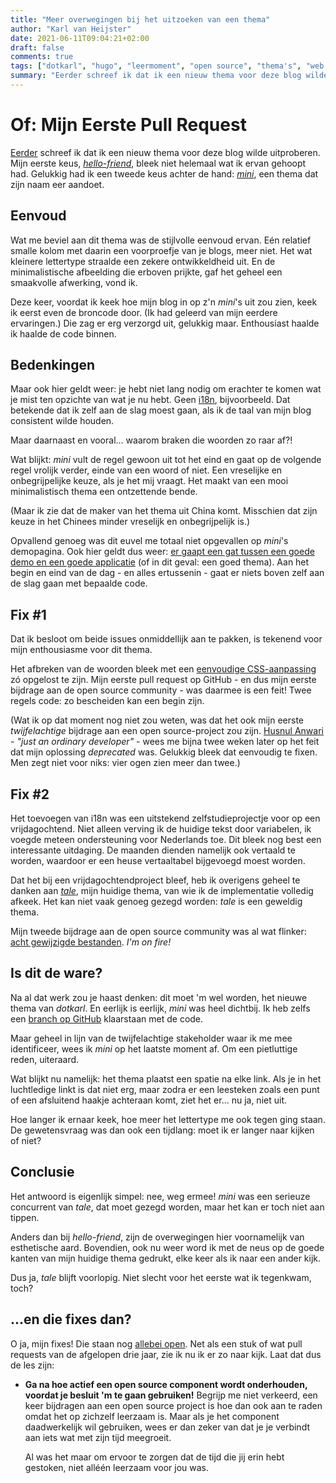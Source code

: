 ```yaml
---
title: "Meer overwegingen bij het uitzoeken van een thema"
author: "Karl van Heijster"
date: 2021-06-11T09:04:21+02:00
draft: false
comments: true
tags: ["dotkarl", "hugo", "leermoment", "open source", "thema's", "web development"]
summary: "Eerder schreef ik dat ik een nieuw thema voor deze blog wilde uitproberen. Mijn eerste keus bleek niet helemaal wat ik ervan gehoopt had. Gelukkig had ik een tweede keus achter de hand: *mini*, een thema dat zijn naam eer aandoet en me mijn eerste (bescheiden) stappen in de wereld van open source development deed zetten."
---
```


# Of: Mijn Eerste Pull Request


[Eerder](/blog/21/06/overwegingen-bij-het-uitzoeken-van-een-thema) schreef ik dat ik een nieuw thema voor deze blog wilde uitproberen. Mijn eerste keus, [*hello-friend*](https://themes.gohugo.io/hugo-theme-hello-friend/), bleek niet helemaal wat ik ervan gehoopt had. Gelukkig had ik een tweede keus achter de hand: [*mini*](https://themes.gohugo.io/hugo-theme-cactus-plus/), een thema dat zijn naam eer aandoet.


## Eenvoud


Wat me beviel aan dit thema was de stijlvolle eenvoud ervan. Eén relatief smalle kolom met daarin een voorproefje van je blogs, meer niet. Het wat kleinere lettertype straalde een zekere ontwikkeldheid uit. En de minimalistische afbeelding die erboven prijkte, gaf het geheel een smaakvolle afwerking, vond ik. 


Deze keer, voordat ik keek hoe mijn blog in op z'n *mini*'s uit zou zien, keek ik eerst even de broncode door. (Ik had geleerd van mijn eerdere ervaringen.) Die zag er erg verzorgd uit, gelukkig maar. Enthousiast haalde ik haalde de code binnen.


## Bedenkingen


Maar ook hier geldt weer: je hebt niet lang nodig om erachter te komen wat je mist ten opzichte van wat je nu hebt. Geen [i18n](https://en.wikipedia.org/wiki/Internationalization_and_localization), bijvoorbeeld. Dat betekende dat ik zelf aan de slag moest gaan, als ik de taal van mijn blog consistent wilde houden. 
 
 
Maar daarnaast en vooral... waarom braken die woorden zo raar af?! 


Wat blijkt: *mini* vult de regel gewoon uit tot het eind en gaat op de volgende regel vrolijk verder, einde van een woord of niet. Een vreselijke en onbegrijpelijke keuze, als je het mij vraagt. Het maakt van een mooi minimalistisch thema een ontzettende bende. 


(Maar ik zie dat de maker van het thema uit China komt. Misschien dat zijn keuze in het Chinees minder vreselijk en onbegrijpelijk is.)


Opvallend genoeg was dit euvel me totaal niet opgevallen op *mini*'s demopagina. Ook hier geldt dus weer: [er gaapt een gat tussen een goede demo en een goede applicatie](/blog/21/06/overwegingen-bij-het-uitzoeken-van-een-thema/#lessen) (of in dit geval: een goed thema). Aan het begin en eind van de dag - en alles ertussenin - gaat er niets boven zelf aan de slag gaan met bepaalde code.


## Fix #1


Dat ik besloot om beide issues onmiddellijk aan te pakken, is tekenend voor mijn enthousiasme voor dit thema. 


Het afbreken van de woorden bleek met een [eenvoudige CSS-aanpassing](https://github.com/nodejh/hugo-theme-mini/pull/95/files) zó opgelost te zijn. Mijn eerste pull request op GitHub - en dus mijn eerste bijdrage aan de open source community - was daarmee is een feit! Twee regels code: zo bescheiden kan een begin zijn.


(Wat ik op dat moment nog niet zou weten, was dat het ook mijn eerste *twijfelachtige* bijdrage aan een open source-project zou zijn. [Husnul Anwari](https://github.com/husnulhamidiah) - *"just an ordinary developer"* - wees me bijna twee weken later op het feit dat mijn oplossing *deprecated* was. Gelukkig bleek dat eenvoudig te fixen. Men zegt niet voor niks: vier ogen zien meer dan twee.)


## Fix #2


Het toevoegen van i18n was een uitstekend zelfstudieprojectje voor op een vrijdagochtend. Niet alleen verving ik de huidige tekst door variabelen, ik voegde meteen ondersteuning voor Nederlands toe. Dit bleek nog best een interessante uitdaging. De maanden dienden namelijk ook vertaald te worden, waardoor er een heuse vertaaltabel bijgevoegd moest worden.


Dat het bij een vrijdagochtendproject bleef, heb ik overigens geheel te danken aan [*tale*](https://themes.gohugo.io/tale-hugo/), mijn huidige thema, van wie ik de implementatie volledig afkeek. Het kan niet vaak genoeg gezegd worden: *tale* is een geweldig thema.


Mijn tweede bijdrage aan de open source community was al wat flinker: [acht gewijzigde bestanden](https://github.com/nodejh/hugo-theme-mini/pull/96/files). *I'm on fire!*


## Is dit de ware?


Na al dat werk zou je haast denken: dit moet 'm wel worden, het nieuwe thema van *dotkarl*. En eerlijk is eerlijk, *mini* was heel dichtbij. Ik heb zelfs een [branch op GitHub](https://github.com/notkarlmarx/my-software-development-blog/tree/mini-theme) klaarstaan met de code.


Maar geheel in lijn van de twijfelachtige stakeholder waar ik me mee identificeer, wees ik *mini* op het laatste moment af. Om een pietluttige reden, uiteraard.


Wat blijkt nu namelijk: het thema plaatst een spatie na elke link. Als je in het luchtledige linkt is dat niet erg, maar zodra er een leesteken zoals een punt of een afsluitend haakje achteraan komt, ziet het er... nu ja, niet uit. 


Hoe langer ik ernaar keek, hoe meer het lettertype me ook tegen ging staan. De gewetensvraag was dan ook een tijdlang: moet ik er langer naar kijken of niet?


## Conclusie


Het antwoord is eigenlijk simpel: nee, weg ermee! *mini* was een serieuze concurrent van *tale*, dat moet gezegd worden, maar het kan er toch niet aan tippen. 


Anders dan bij *hello-friend*, zijn de overwegingen hier voornamelijk van esthetische aard. Bovendien, ook nu weer word ik met de neus op de goede kanten van mijn huidige thema gedrukt, elke keer als ik naar een ander kijk. 


Dus ja, *tale* blijft voorlopig. Niet slecht voor het eerste wat ik tegenkwam, toch?


## ...en die fixes dan?


O ja, mijn fixes! Die staan nog [allebei open](https://github.com/nodejh/hugo-theme-mini/pulls). Net als een stuk of wat pull requests van de afgelopen drie jaar, zie ik nu ik er zo naar kijk. Laat dat dus de les zijn: 


- **Ga na hoe actief een open source component wordt onderhouden, voordat je besluit 'm te gaan gebruiken!** Begrijp me niet verkeerd, een keer bijdragen aan een open source project is hoe dan ook aan te raden omdat het op zichzelf leerzaam is. Maar als je het component daadwerkelijk wil gebruiken, wees er dan zeker van dat je je verbindt aan iets wat met zijn tijd meegroeit.

  Al was het maar om ervoor te zorgen dat de tijd die jij erin hebt gestoken, niet alléén leerzaam voor jou was.
